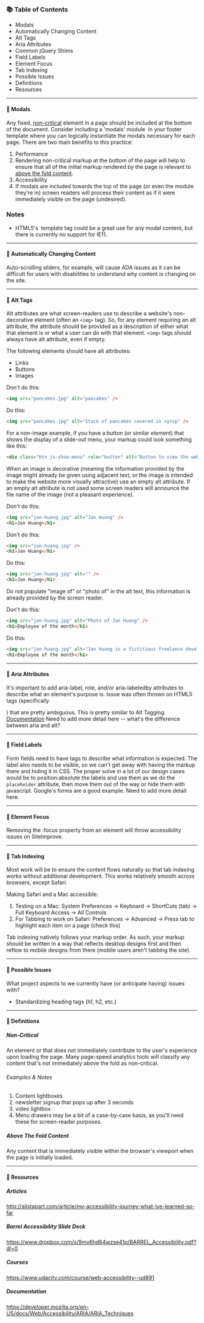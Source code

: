 ### 📚 Table of Contents
- Modals
- Automatically Changing Content
- Alt Tags
- Aria Attributes
- Common jQuery Shims
- Field Labels
- Element Focus
- Tab Indexing
- Possible Issues
- Definitions
- Resources
 
***
#### 📍 Modals

Any fixed, [non-critical](https://docs.google.com/document/d/1XUlG2O_zFGfBOgCt6VyqSG3pFR7U-SX1oenDIcjqQnU/edit?ts=5b47a1d6#heading=h.hibncrbkavxx) element in a page should be included at the bottom of the document. Consider including a 'modals' module  in your footer template where you can logically instantiate the modals necessary for each page. There are two main benefits to this practice:
1.  Performance
1. Rendering non-critical markup at the bottom of the page will help to ensure that all of the initial markup rendered by the page is relevant to [above the fold content](https://docs.google.com/document/d/1XUlG2O_zFGfBOgCt6VyqSG3pFR7U-SX1oenDIcjqQnU/edit?ts=5b47a1d6#heading=h.dcmtd3s6wdze).
1. Accessibility
1.  If modals are included towards the top of the page (or even the module they're in) screen readers will process their content as if it were immediately visible on the page (undesired).

### Notes
- HTML5's  template tag could be a great use for any modal content, but there is currently no support for IE11.

***
#### 📍 Automatically Changing Content

Auto-scrolling sliders, for example, will cause ADA issues as it can be difficult for users with disabilities to understand why content is changing on the site.

***
#### 📍 Alt Tags

Alt attributes are what screen-readers use to describe a website's non-decorative element (often an `<img>` tag). So, for any element requiring an alt attribute, the attribute should be provided as a description of either what that element is or what a user can do with that element.
`<img>` tags should always have alt attribute, even if empty.

The following elements should have alt attributes:
-   Links
-   Buttons
-   Images

Don't do this:
```html 
<img src="pancakes.jpg" alt="pancakes" />
```

Do this:
```html
<img src="pancakes.jpg" alt="Stack of pancakes covered in syrup" />
```

For a non-image example, if you have a button (or similar element) that shows the display of a slide-out menu, your markup could look something like this:
```html
<div class="btn js-show-menu" role="button" alt="Button to view the website's main menu">Menu</div>
````

When an image is decorative (meaning the information provided by the image might already be given using adjacent text, or the image is intended to make the website more visually attractive) use an empty alt attribute. If an empty alt attribute is not used some screen readers will announce the file name of the image (not a pleasant experience).

Don't do this:

```html
<img src="jan-huang.jpg" alt="Jan Huang" />
<h1>Jan Huang</h1>
```

Don't do this:

```html
<img src="jan-huang.jpg" />
<h1>Jan Huang</h1>
```

Do this:

```html
<img src="jan-huang.jpg" alt="" />
<h1>Jan Huang</h1>
```

Do not populate "image of" or "photo of" in the alt text, this information is already provided by the screen reader.

Don't do this:

```html
<img src="jan-huang.jpg" alt="Photo of Jan Huang" />
<h1>Employee of the month</h1>
```

Do this:

```html
<img src="jan-huang.jpg" alt="Jan Huang is a fictitious freelance developer for Barrel" />
<h1>Employee of the month</h1>
```

***
#### 📍 Aria Attributes

It's important to add aria-label, role, and/or aria-labeledby attributes to describe what an element's purpose is. Issue was often thrown on HTML5 tags (specifically <section>) that are pretty ambiguous. This is pretty similar to Alt Tagging. [Documentation](https://developer.mozilla.org/en-US/docs/Web/Accessibility/ARIA/ARIA_Techniques)  Need to add more detail here -- what's the difference between aria and alt?

***
#### 📍 Field Labels

Form fields need to have <label> tags to describe what information is expected. The label also needs to be visible, so we can't get away with having the markup there and hiding it in CSS. The proper solve in a lot of our design cases would be to position:absolute the labels and use them as we do the `placeholder` attribute, then move them out of the way or hide them with javascript. Google's forms are a good example. Need to add more detail here.

***
#### 📍 Element Focus

Removing the :focus property from an element will throw accessibility issues on SiteImprove.

***
#### 📍 Tab Indexing

Most work will be to ensure the content flows naturally so that tab indexing works without additional development. This works relatively smooth across browsers, except Safari.

Making Safari and a Mac accessible:
1.  Testing on a Mac: System Preferences -> Keyboard -> ShortCuts (tab) -> Full Keyboard Access -> All Controls
1.  For Tabbing to work on Safari: Preferences -> Advanced -> Press tab to highlight each item on a page (check this)

Tab indexing natively follows your markup order. As such, your markup should be written in a way that reflects desktop designs first and then reflow to mobile designs from there (mobile users aren't tabbing the site).

***
#### 📍 Possible Issues

What project aspects to we currently have (or anticipate having) issues with?
-   Standardizing heading tags (h1, h2, etc.)

***
#### 📍 Definitions

##### Non-Critical

An element or that does not immediately contribute to the user's experience upon loading the page. Many page-speed analytics tools will classify any content that's not immediately above the fold as non-critical.

###### Examples & Notes

1.  Content lightboxes
1.  newsletter signup that pops up after 3 seconds
1.  video lightbox
1.  Menu drawers may be a bit of a case-by-case basis, as you'll need these for screen-reader purposes.

##### Above The Fold Content

Any content that is immediately visible within the browser's viewport when the page is initially loaded.

***
#### 📍 Resources

##### Articles
<http://alistapart.com/article/my-accessibility-journey-what-ive-learned-so-far>

##### Barrel Accessibility Slide Deck
<https://www.dropbox.com/s/9mv6hd64wzse41p/BARREL_Accessibility.pdf?dl=0>

##### Courses
<https://www.udacity.com/course/web-accessibility--ud891>

##### Documentation
<https://developer.mozilla.org/en-US/docs/Web/Accessibility/ARIA/ARIA_Techniques>